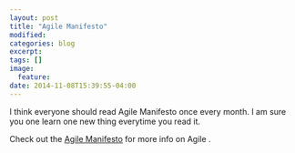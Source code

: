 ```yaml
---
layout: post
title: "Agile Manifesto"
modified:
categories: blog
excerpt:
tags: []
image:
  feature:
date: 2014-11-08T15:39:55-04:00
---
```


I think everyone should read Agile Manifesto once every month. I am sure you one learn one new thing everytime you read it.


Check out the [Agile Manifesto][jekyll] for more info on Agile .

[jekyll-gh]: https://github.com/jekyll/jekyll
[jekyll]:    http://agilemanifesto.org/
